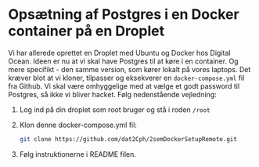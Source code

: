 # Opsætning af Postgres i en Docker container på en Droplet

Vi har allerede oprettet en Droplet med Ubuntu og Docker hos Digital Ocean. Ideen er nu
at vi skal have Postgres til at køre i en container. Og mere specifikt - den samme version,
som kører lokalt på vores laptops. Det kræver blot at vi kloner, tilpasser og eksekverer en `docker-compose.yml` fil fra Github. Vi skal være omhyggelige med at vælge et godt password til Postgres, så ikke vi bliver hacket. Følg nedenstående vejledning:

1. Log ind på din droplet som root bruger og stå i roden `/root`
2. Klon denne docker-compose.yml fil:

    ```bash
    git clone https://github.com/dat2Cph/2semDockerSetupRemote.git
    ```

3. Følg instruktionerne i README filen.

